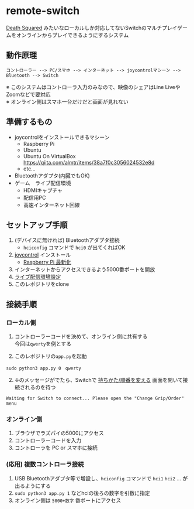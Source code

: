 # remote-switch

[Death Squared](https://ec.nintendo.com/JP/ja/titles/70010000002104) 
みたいなローカルしか対応してないSwitchのマルチプレイゲームをオンラインからプレイできるようにするシステム

## 動作原理

```
コントローラー --> PC/スマホ --> インターネット --> joycontrolマシーン --> Bluetooth --> Switch 
```

※ このシステムはコントローラ入力のみなので、映像のシェアはLine LiveやZoomなどで要対応<br>
※ オンライン側はスマホ一台だけだと画面が見れない

## 準備するもの

* joycontrolをインストールできるマシーン
  * Raspberry Pi
  * Ubuntu 
  * Ubuntu On VirtualBox  https://qiita.com/almtr/items/38a7f0c3056024532e8d
  * etc...
* Bluetoothアダプタ(内臓でもOK) 
* ゲーム　ライブ配信環境
  * HDMIキャプチャ
  * 配信用PC
  * 高速インターネット回線

## セットアップ手順

1. (デバイスに無ければ) Bluetoothアダプタ接続
    * `hciconfig` コマンドで `hci0` が出てくればOK
1. [joycontrol](https://github.com/mart1nro/joycontrol) インストール
    * [Raspberry Pi 最新化](https://search.yahoo.co.jp/search?p=raspberry+pi+%E3%82%BB%E3%83%83%E3%83%88%E3%82%A2%E3%83%83%E3%83%97)
1. インターネットからアクセスできるよう5000番ポートを開放
1. [ライブ配信環境設定](https://search.yahoo.co.jp/search?p=Switch+%E3%83%A9%E3%82%A4%E3%83%96%E9%85%8D%E4%BF%A1)
1. このレポジトリをclone

## 接続手順

### ローカル側

1. コントローラーコードを決めて、オンライン側に共有する<br>今回は`qwerty`を例とする

1. このレポジトリの`app.py`を起動
```
sudo python3 app.py 0　qwerty
```

2. ↓のメッセージがでたら、Switchで [持ちかた/順番を変える](https://www.nintendo.co.jp/support/switch/controller/index.html) 画面を開いて接続されるのを待つ
```
Waiting for Switch to connect... Please open the "Change Grip/Order" menu
```

### オンライン側

1. ブラウザでラズパイの5000にアクセス
1. コントローラーコードを入力
1. コントローラを PC or スマホに接続


### (応用) 複数コントローラ接続

1. USB Bluetoothアダプタ等で増設し、`hciconfig` コマンドで `hci1` `hci2` ... が出るようにする
2. `sudo python3 app.py 1` などhciの後ろの数字を引数に指定
3. オンライン側は `5000+数字` 番ポートにアクセス